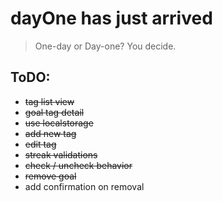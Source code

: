 # dayOne has just arrived

> One-day or Day-one? You decide.

## ToDO:

* ~~tag list view~~
* ~~goal tag detail~~
* ~~use localstorage~~
* ~~add new tag~~
* ~~edit tag~~
* ~~streak validations~~
* ~~check / uncheck behavior~~
* ~~remove goal~~
* add confirmation on removal
